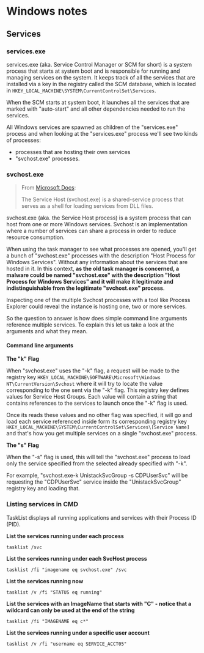 
# Windows notes

## Services

### services.exe

services.exe (aka. Service Control Manager or SCM for short) is a system process that starts at system boot and is
responsible for running and managing services on the system. It keeps track of all the services that are installed via
a key in the registry called the SCM database, which is located in `HKEY_LOCAL_MACHINE\SYSTEM\CurrentControlSet\Services`.

When the SCM starts at system boot, it launches all the services that are marked with "auto-start" and all other
dependencies needed to run the services.


All Windows services are spawned as children of the "services.exe" process and when looking at the "services.exe"
process we'll see two kinds of processes:
- processes that are hosting their own services
- "svchost.exe" processes.

### svchost.exe

> From [Microsoft Docs](https://docs.microsoft.com/en-us/windows/application-management/svchost-service-refactoring):
>
> The Service Host (svchost.exe) is a shared-service process that serves as a shell for loading services from DLL files.

svchost.exe (aka. the Service Host process) is a system process that can host from one or more Windows services. Svchost
is an implementation where a number of services can share a process in order to reduce resource consumption.

When using the task manager to see what processes are opened, you'll get a bunch of "svchost.exe" processes with the
description "Host Process for Windows Services". Without any information about the services that are hosted in it.
In this context, **as the old task manager is concerned, a malware could be named "svchost.exe" with the description
"Host Process for Windows Services" and it will make it legitimate and indistinguishable from the legitimate
"svchost.exe" process**.

Inspecting one of the multiple Svchost processes with a tool like Process Explorer could reveal the instance is hosting
one, two or more services.

So the question to answer is how does  simple command line arguments reference multiple services. To explain this let us take a look at the arguments and what they mean.

#### Command line arguments

**The "k" Flag**

When "svchost.exe" uses the "-k" flag, a request will be made to the registry key `HKEY_LOCAL_MACHINE\SOFTWARE\Microsoft\Windows NT\CurrentVersion\Svchost` where it will try to locate the value corresponding to the one sent via the "-k" flag. This registry key defines values for Service Host Groups. Each value will contain a string that contains references to the services to launch once the "-k" flag is used.

Once its reads these values and no other flag was specified, it will go and load each service referenced inside form its corresponding registry key `HKEY_LOCAL_MACHINE\SYSTEM\CurrentControlSet\Services\[Service Name]` and that's how you get multiple services on a single "svchost.exe" process.

**The "s" Flag**

When the "-s" flag is used, this will tell the "svchost.exe" process to load only the service specified from the selected already specified with "-k".

For example, "svchost.exe-k UnistackSvcGroup -s CDPUserSvc" will be requesting the "CDPUserSvc" service inside the "UnistackSvcGroup" registry key and loading that.

### Listing services in CMD

TaskList displays all running applications and services with their Process ID (PID).

**List the services running under each process**

```batch
tasklist /svc
```

**List the services running under each SvcHost process**

```batch
tasklist /fi "imagename eq svchost.exe" /svc
```

**List the services running now**

```batch
tasklist /v /fi "STATUS eq running"
```

**List the services with an ImageName that starts with "C" - notice that a wildcard can only be used at the end of the string**

```batch
tasklist /fi "IMAGENAME eq c*"
```

**List the services running under a specific user account**

```batch
tasklist /v /fi "username eq SERVICE_ACCT05"
```
